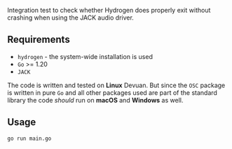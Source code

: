 Integration test to check whether Hydrogen does properly exit without crashing
when using the JACK audio driver.

## Requirements

- `hydrogen` - the system-wide installation is used
- `Go` >= 1.20
- `JACK`

The code is written and tested on **Linux** Devuan. But since the `OSC` package
is written in pure `Go` and all other packages used are part of the standard
library the code _should_ run on **macOS** and **Windows** as well.

## Usage

``` bash
go run main.go
```
